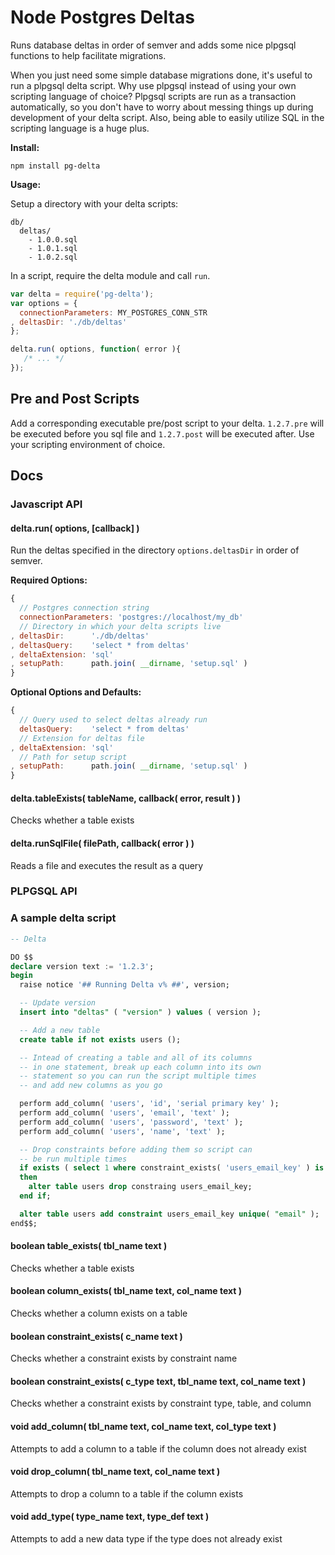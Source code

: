 # Node Postgres Deltas

Runs database deltas in order of semver and adds some nice plpgsql functions to help facilitate migrations.

When you just need some simple database migrations done, it's useful to run a plpgsql delta script. Why use plpgsql instead of using your own scripting language of choice? Plpgsql scripts are run as a transaction automatically, so you don't have to worry about messing things up during development of your delta script. Also, being able to easily utilize SQL in the scripting language is a huge plus.

__Install:__

```
npm install pg-delta
```

__Usage:__

Setup a directory with your delta scripts:

```
db/
  deltas/
    - 1.0.0.sql
    - 1.0.1.sql
    - 1.0.2.sql
```

In a script, require the delta module and call `run`.

```javascript
var delta = require('pg-delta');
var options = {
  connectionParameters: MY_POSTGRES_CONN_STR
, deltasDir: './db/deltas'
};

delta.run( options, function( error ){
   /* ... */
});
```

## Pre and Post Scripts

Add a corresponding executable pre/post script to your delta. `1.2.7.pre` will be executed before you sql file and `1.2.7.post` will be executed after. Use your scripting environment of choice.

## Docs

### Javascript API

#### delta.run( options, [callback] )

Run the deltas specified in the directory `options.deltasDir` in order of semver.

__Required Options:__

```javascript
{
  // Postgres connection string
  connectionParameters: 'postgres://localhost/my_db'
  // Directory in which your delta scripts live
, deltasDir:      './db/deltas'
, deltasQuery:    'select * from deltas'
, deltaExtension: 'sql'
, setupPath:      path.join( __dirname, 'setup.sql' )
}
```

__Optional Options and Defaults:__

```javascript
{
  // Query used to select deltas already run
  deltasQuery:    'select * from deltas'
  // Extension for deltas file
, deltaExtension: 'sql'
  // Path for setup script
, setupPath:      path.join( __dirname, 'setup.sql' )
}
```

#### delta.tableExists( tableName, callback( error, result ) )

Checks whether a table exists

#### delta.runSqlFile( filePath, callback( error ) )

Reads a file and executes the result as a query

### PLPGSQL API

### A sample delta script

```sql
-- Delta

DO $$
declare version text := '1.2.3';
begin
  raise notice '## Running Delta v% ##', version;

  -- Update version
  insert into "deltas" ( "version" ) values ( version );

  -- Add a new table
  create table if not exists users ();

  -- Intead of creating a table and all of its columns
  -- in one statement, break up each column into its own
  -- statement so you can run the script multiple times
  -- and add new columns as you go

  perform add_column( 'users', 'id', 'serial primary key' );
  perform add_column( 'users', 'email', 'text' );
  perform add_column( 'users', 'password', 'text' );
  perform add_column( 'users', 'name', 'text' );

  -- Drop constraints before adding them so script can 
  -- be run multiple times
  if exists ( select 1 where constraint_exists( 'users_email_key' ) is true )
  then
    alter table users drop constraing users_email_key;
  end if;

  alter table users add constraint users_email_key unique( "email" );
end$$;
```

#### boolean table_exists( tbl_name text )

Checks whether a table exists

#### boolean column_exists( tbl_name text, col_name text )

Checks whether a column exists on a table

#### boolean constraint_exists( c_name text )

Checks whether a constraint exists by constraint name

#### boolean constraint_exists( c_type text, tbl_name text, col_name text )

Checks whether a constraint exists by constraint type, table, and column

#### void add_column( tbl_name text, col_name text, col_type text )

Attempts to add a column to a table if the column does not already exist

#### void drop_column( tbl_name text, col_name text )

Attempts to drop a column to a table if the column exists

#### void add_type( type_name text, type_def text )

Attempts to add a new data type if the type does not already exist